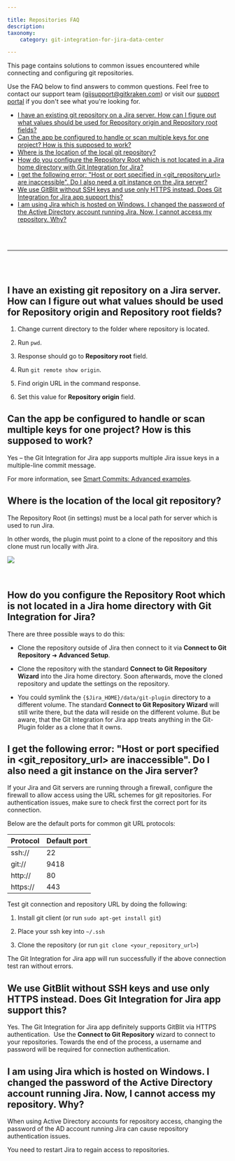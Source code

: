 ```yaml
---

title: Repositories FAQ
description:
taxonomy:
    category: git-integration-for-jira-data-center

---
```


This page contains solutions to common issues encountered while connecting and configuring git repositories.

Use the FAQ below to find answers to common questions. Feel free to contact our support team ([gijsupport@gitkraken.com](mailto:gijsupport@gitkraken.com?subject=Repository%20connection%20issues%20-)) or visit our [support portal](https://help.gitkraken.com/git-integration-for-jira-data-center/gij-self-hosted-contact-support/) if you don't see what you're looking for.

- [I have an existing git repository on a Jira server. How can I figure out what values should be used for Repository origin and Repository root fields?](#i-have-an-existing-git-repository-on-a-jira-server-how-can-i-figure-out-what-values-should-be-used-for-repository-origin-and-repository-root-fields)
- [Can the app be configured to handle or scan multiple keys for one project? How is this supposed to work?](#can-the-app-be-configured-to-handle-or-scan-multiple-keys-for-one-project-how-is-this-supposed-to-work)
- [Where is the location of the local git repository?](#where-is-the-location-of-the-local-git-repository)
- [How do you configure the Repository Root which is not located in a Jira home directory with Git Integration for Jira?](#how-do-you-configure-the-repository-root-which-is-not-located-in-a-jira-home-directory-with-git-integration-for-jira)
- [I get the following error: "Host or port specified in \<git\_repository\_url\> are inaccessible". Do I also need a git instance on the Jira server?](#i-get-the-following-error-host-or-port-specified-in-git_repository_url-are-inaccessible-do-i-also-need-a-git-instance-on-the-jira-server)
- [We use GitBlit without SSH keys and use only HTTPS instead. Does Git Integration for Jira app support this?](#we-use-gitblit-without-ssh-keys-and-use-only-https-instead-does-git-integration-for-jira-app-support-this)
- [I am using Jira which is hosted on Windows. I changed the password of the Active Directory account running Jira. Now, I cannot access my repository. Why?](#i-am-using-jira-which-is-hosted-on-windows-i-changed-the-password-of-the-active-directory-account-running-jira-now-i-cannot-access-my-repository-why)

<br>
<br>
<hr>
<br>
<br>

## I have an existing git repository on a Jira server. How can I figure out what values should be used for Repository origin and Repository root fields?

1.  Change current directory to the folder where repository is located.

2.  Run `pwd`.

3.  Response should go to **Repository root** field.

4.  Run `git remote show origin`.

5.  Find origin URL in the command response.

6.  Set this value for **Repository origin** field.

## Can the app be configured to handle or scan multiple keys for one project? How is this supposed to work?

Yes – the Git Integration for Jira app supports multiple Jira issue keys in a multiple-line commit message.

For more information, see [Smart Commits: Advanced examples](/git-integration-for-jira-data-center/advanced-examples-gij-self-managed).

## Where is the location of the local git repository?

The Repository Root (in settings) must be a local path for server which is used to run Jira.

In other words, the plugin must point to a clone of the repository and this clone must run locally with Jira.

![](/wp-content/uploads/gij-faq-git-repo-advanced-screen.png)

<br>

## How do you configure the Repository Root which is not located in a Jira home directory with Git Integration for Jira?

There are three possible ways to do this:

*   Clone the repository outside of Jira then connect to it via **Connect to Git Repository** ➜ **Advanced Setup**.

*   Clone the repository with the standard **Connect to Git Repository Wizard** into the Jira home directory. Soon afterwards, move the cloned repository and update the settings on the repository.

*   You could symlink the `{$Jira_HOME}/data/git-plugin` directory to a different volume. The standard **Connect to Git Repository Wizard** will still write there, but the data will reside on the different volume. But be aware, that the Git Integration for Jira app treats anything in the Git-Plugin folder as a clone that it owns.

## I get the following error: "Host or port specified in \<git\_repository\_url\> are inaccessible". Do I also need a git instance on the Jira server?

If your Jira and Git servers are running through a firewall, configure the firewall to allow access using the URL schemes for git repositories. For authentication issues, make sure to check first the correct port for its connection.

Below are the default ports for common git URL protocols:

| Protocol | Default port |
| :--- | :--- |
| ssh:// | 22  |
| git:// | 9418 |
| http:// | 80  |
| https:// | 443 |


Test git connection and repository URL by doing the following:

1.  Install git client (or run `sudo apt-get install git`)

2.  Place your ssh key into `~/.ssh`

3.  Clone the repository (or run `git clone <your_repository_url>`)


The Git Integration for Jira app will run successfully if the above connection test ran without errors.

## We use GitBlit without SSH keys and use only HTTPS instead. Does Git Integration for Jira app support this?

Yes. The Git Integration for Jira app definitely supports GitBlit via HTTPS authentication.  Use the **Connect to Git Repository** wizard to connect to your repositories. Towards the end of the process, a username and password will be required for connection authentication.

## I am using Jira which is hosted on Windows. I changed the password of the Active Directory account running Jira. Now, I cannot access my repository. Why?

When using Active Directory accounts for repository access, changing the password of the AD account running Jira can cause repository authentication issues.

You need to restart Jira to regain access to repositories.

